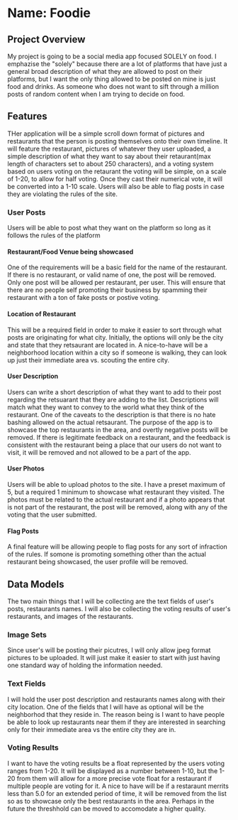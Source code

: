 # Name: Foodie

## Project Overview

My project is going to be a social media app focused SOLELY on food. I emphazise the "solely" because there are a lot of platforms that have just a general broad description of what they are allowed to post on their platforms, but I want the only thing allowed to be posted on mine is just food and drinks. As someone
who does not want to sift through a million posts of random content when I am trying to decide on food. 

## Features

THer application will be a simple scroll down format of pictures and restaurants that the person is posting themselves onto their own timeline. It will feature the restaurant, pictures of whatever they user uploaded, a simple description of what they want to say about their retaurant(max length of characters set to about 250 characters), and a voting system based on users voting on the retaurant the voting will be simple, on a scale of 1-20, to allow for half voting. Once they cast their numerical vote, it will be converted into a 1-10 scale. Users will also be able to flag posts in case they are violating the rules of the site.  

### User Posts 

Users will be able to post what they want on the platform so long as it follows the rules of the platform

#### Restaurant/Food Venue being showcased

One of the requirements will be a basic field for the name of the restaurant. If there is no restaurant, or valid name of one, the post will be removed. Only one post will be allowed per restaurant, per user. This will ensure that there are no people self promoting their business by spamming their restaurant with a ton of fake posts or postive voting.

#### Location of Restaurant

This will be a required field in order to make it easier to sort through what posts are originating for what city. Initially, the options will only be the city and state that they retsaurant are located in. A nice-to-have will be a neighborhood location within a city so if someone is walking, they can look up just their immediate area vs. scouting the entire city. 

#### User Description

Users can write a short description of what they want to add to their post regarding the retsuarant that they are adding to the list. Descriptions will match 
what they want to convey to the world what they think of the restaurant. One of the caveats to the description is that there is no hate bashing allowed on the 
actual retsaurant. The purpose of the app is to showcase the top restaurants in the area, and overtly negative posts will be removed. If there is legitimate feedback on a restaurant, and the feedback is consistent with the restaurant being a place that our users do not want to visit, it will be removed and not allowed 
to be a part of the app. 

#### User Photos

Users will be able to upload photos to the site. I have a preset maximum of 5, but a required 1 minimum to showcase what restaurant they visited. The photos must be related to the actual restaurant and if a photo appears that is not part of the restaurant, the post will be removed, along with any of the voting that the user submitted. 

#### Flag Posts

A final feature will be allowing people to flag posts for any sort of infraction of the rules. If somone is promoting something other than the actual restaurant being showcased, the user profile will be removed. 


## Data Models

The two main things that I will be collecting are the text fields of user's posts, restaurants names. I will also be collecting the voting results of user's restaurants, and images of the restaurants. 

### Image Sets

Since user's will be posting their picutres, I will only allow jpeg format pictures to be uploaded. It will just make it easier to start with just having one standard way of holding the information needed. 


### Text Fields

I will hold the user post description and restaurants names along with their city location. One of the fields that I will have as optional will be the neighborhod that they reside in. The reason being is I want to have people be able to look up restaurants near them if they are interested in searching only for their immediate area vs the entire city they are in. 

### Voting Results

I want to have the voting results be a float represented by the users voting ranges from 1-20. It will be displayed as a number between 1-10, but the 1-20 from them will allow for a more precise vote float for a restaurant if multiple people are voting for it. A nice to have will be if a restaraunt merrits less than 5.0 for an extended period of time, it will be removed from the list so as to showcase only the best restaurants in the area. Perhaps in the future the threshhold can be moved to accomodate a higher quality. 
